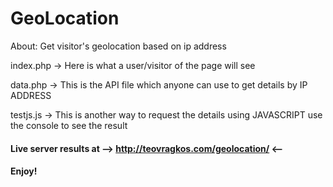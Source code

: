 # GeoLocation
About: Get visitor's geolocation based on ip address

index.php -> Here is what a user/visitor of the page will see

data.php -> This is the API file which anyone can use to get details by IP ADDRESS

testjs.js -> This is another way to request the details using JAVASCRIPT use the console to see the result

#### Live server results at --> http://teovragkos.com/geolocation/ <--
#### Enjoy!

